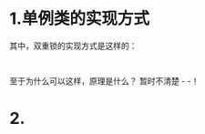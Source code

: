 # 1.单例类的实现方式

[Kotlin下的5种单例模式]: https://www.jianshu.com/p/5797b3d0ebd0

其中，双重锁的实现方式是这样的：

```java

```

```kotlin

```

至于为什么可以这样，原理是什么？ 暂时不清楚 - -！

# 2.

